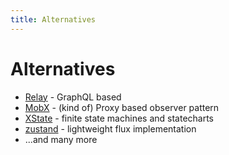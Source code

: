 ```yaml
---
title: Alternatives
---
```


# Alternatives

<v-clicks>

* [Relay](https://relay.dev/) - GraphQL based
* [MobX](https://mobx.js.org/) - (kind of) Proxy based observer pattern
* [XState](https://xstate.js.org/) - finite state machines and statecharts
* [zustand](https://github.com/pmndrs/zustand) - lightweight flux implementation
* ...and many more

</v-clicks>

